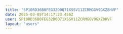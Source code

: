 ```yaml
---
title: "SP10RD36B0FEG32D0Q71XSSV11ZCRMGGV9GXZ8HVF"
date: 2025-03-05T14:17:23.456Z
user: SP10RD36B0FEG32D0Q71XSSV11ZCRMGGV9GXZ8HVF
layout: "users"
---
```

    